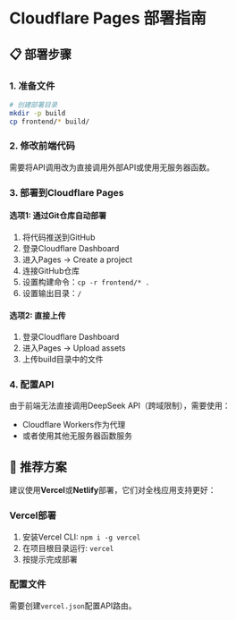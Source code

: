 # Cloudflare Pages 部署指南

## 📋 部署步骤

### 1. 准备文件
```bash
# 创建部署目录
mkdir -p build
cp frontend/* build/
```

### 2. 修改前端代码
需要将API调用改为直接调用外部API或使用无服务器函数。

### 3. 部署到Cloudflare Pages

#### 选项1: 通过Git仓库自动部署
1. 将代码推送到GitHub
2. 登录Cloudflare Dashboard
3. 进入Pages -> Create a project
4. 连接GitHub仓库
5. 设置构建命令：`cp -r frontend/* .`
6. 设置输出目录：`/`

#### 选项2: 直接上传
1. 登录Cloudflare Dashboard
2. 进入Pages -> Upload assets
3. 上传build目录中的文件

### 4. 配置API
由于前端无法直接调用DeepSeek API（跨域限制），需要使用：
- Cloudflare Workers作为代理
- 或者使用其他无服务器函数服务

## 🔧 推荐方案

建议使用**Vercel**或**Netlify**部署，它们对全栈应用支持更好：

### Vercel部署
1. 安装Vercel CLI: `npm i -g vercel`
2. 在项目根目录运行: `vercel`
3. 按提示完成部署

### 配置文件
需要创建`vercel.json`配置API路由。 